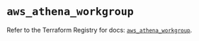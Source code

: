 # `aws_athena_workgroup`

Refer to the Terraform Registry for docs: [`aws_athena_workgroup`](https://registry.terraform.io/providers/hashicorp/aws/5.90.1/docs/resources/athena_workgroup).
